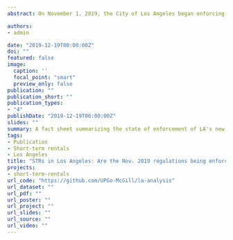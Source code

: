 ```yaml
---
abstract: On November 1, 2019, the City of Los Angeles began enforcing STR regulations which had been active but ignored since the summer. The regulations restrict STRs to a host’s principal residence, forbid rentals of rent-stabilized units, and limit listings to 120 nights of reservation per year unless the host receives a special “extended home-sharing option”. This fact sheet summarizes the trajectory of the STR market in Los Angeles before and after the regulations began to be enforced. Our analysis suggests that there has not yet been any substantive enforcement of the new rules with respect to restricting commercial STRs, despite any claims to the contrary.

authors:
- admin

date: "2019-12-19T00:00:00Z"
doi: ""
featured: false
image:
  caption: ''
  focal_point: "smart"
  preview_only: false
publication: ""
publication_short: ""
publication_types:
- "4"
publishDate: "2019-12-19T06:00:00Z"
slides: ""
summary: A fact sheet summarizing the state of enforcement of LA's new home sharing ordinance
tags:
- Publication
- Short-term rentals
- Los Angeles
title: "STRs in Los Angeles: Are the Nov. 2019 regulations being enforced?"
projects:
- short-term-rentals
url_code: "https://github.com/UPGo-McGill/la-analysis"
url_dataset: ""
url_pdf: ""
url_poster: ""
url_project: ""
url_slides: ""
url_source: ""
url_video: ""
---
```

